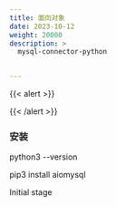 ```yaml
---
title: 面向对象
date: 2023-10-12
weight: 20000
description: >
  mysql-connector-python


---
```


{{< alert >}}

{{< /alert >}}


### 安装

python3 --version


pip3 install aiomysql

Initial stage